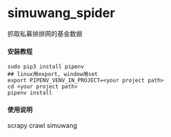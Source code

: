 # simuwang_spider
抓取私募排排网的基金数据

#### 安装教程
```shell
sudo pip3 install pipenv
## linux用export, window用set
export PIPENV_VENV_IN_PROJECT=<your project path>
cd <your project path>
pipenv install
```

#### 使用说明
scrapy crawl simuwang